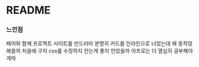 # README

### 느낀점
페어와 함께 프로젝트 사이트를 만드러따
분명히 카드를 인라인으로 너었는데 왜 동작않해쓸까
처음에 구지 css를 수정하지 안는게 좋지 안았을까
아프로는 더 열심히 공부해야게따

